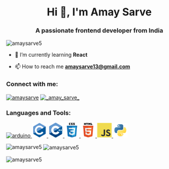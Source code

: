 <h1 align="center">Hi 👋, I'm Amay Sarve</h1>
<h3 align="center">A passionate frontend developer from India</h3>

<p align="left"> <img src="https://komarev.com/ghpvc/?username=amaysarve5&label=Profile%20views&color=0e75b6&style=flat" alt="amaysarve5" /> </p>

- 🌱 I’m currently learning **React**

- 📫 How to reach me **amaysarve13@gmail.com**

<h3 align="left">Connect with me:</h3>
<p align="left">
<a href="https://linkedin.com/in/amaysarve" target="blank"><img align="center" src="https://raw.githubusercontent.com/rahuldkjain/github-profile-readme-generator/master/src/images/icons/Social/linked-in-alt.svg" alt="amaysarve" height="30" width="40" /></a>
<a href="https://instagram.com/_amay_sarve_" target="blank"><img align="center" src="https://raw.githubusercontent.com/rahuldkjain/github-profile-readme-generator/master/src/images/icons/Social/instagram.svg" alt="_amay_sarve_" height="30" width="40" /></a>
</p>

<h3 align="left">Languages and Tools:</h3>
<p align="left"> <a href="https://www.arduino.cc/" target="_blank" rel="noreferrer"> <img src="https://cdn.worldvectorlogo.com/logos/arduino-1.svg" alt="arduino" width="40" height="40"/> </a> <a href="https://www.cprogramming.com/" target="_blank" rel="noreferrer"> <img src="https://raw.githubusercontent.com/devicons/devicon/master/icons/c/c-original.svg" alt="c" width="40" height="40"/> </a> <a href="https://www.w3schools.com/cpp/" target="_blank" rel="noreferrer"> <img src="https://raw.githubusercontent.com/devicons/devicon/master/icons/cplusplus/cplusplus-original.svg" alt="cplusplus" width="40" height="40"/> </a> <a href="https://www.w3schools.com/css/" target="_blank" rel="noreferrer"> <img src="https://raw.githubusercontent.com/devicons/devicon/master/icons/css3/css3-original-wordmark.svg" alt="css3" width="40" height="40"/> </a> <a href="https://www.w3.org/html/" target="_blank" rel="noreferrer"> <img src="https://raw.githubusercontent.com/devicons/devicon/master/icons/html5/html5-original-wordmark.svg" alt="html5" width="40" height="40"/> </a> <a href="https://developer.mozilla.org/en-US/docs/Web/JavaScript" target="_blank" rel="noreferrer"> <img src="https://raw.githubusercontent.com/devicons/devicon/master/icons/javascript/javascript-original.svg" alt="javascript" width="40" height="40"/> </a> <a href="https://www.python.org" target="_blank" rel="noreferrer"> <img src="https://raw.githubusercontent.com/devicons/devicon/master/icons/python/python-original.svg" alt="python" width="40" height="40"/> </a> </p>

<p><img align="left" src="https://github-readme-stats.vercel.app/api/top-langs?username=amaysarve5&show_icons=true&locale=en&layout=compact" alt="amaysarve5" /></p>

<p>&nbsp;<img align="center" src="https://github-readme-stats.vercel.app/api?username=amaysarve5&show_icons=true&locale=en" alt="amaysarve5" /></p>

<p><img align="center" src="https://github-readme-streak-stats.herokuapp.com/?user=amaysarve5&" alt="amaysarve5" /></p>
